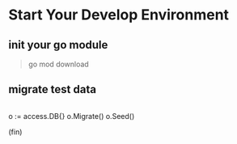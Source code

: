 # Start Your Develop Environment 

## init your go module

> go mod download

## migrate test data
```

```
o := access.DB{}
o.Migrate()
o.Seed()

(fin)